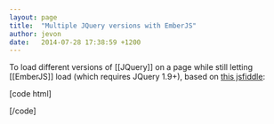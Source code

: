 ```yaml
---
layout: page
title:  "Multiple JQuery versions with EmberJS"
author: jevon
date:   2014-07-28 17:38:59 +1200
---
```


To load different versions of [[JQuery]] on a page while still letting [[EmberJS]] load (which requires JQuery 1.9+), based on <a href="http://jsfiddle.net/gerry3/aLdy8/2/">this jsfiddle</a>:

[code html]
<!-- load modern JQuery -->
<script src="jquery-1.11.1.js"></script>

<!-- configure Ember to use it, and load Ember -->
<script>
    Ember = { imports: { jQuery: jQuery.noConflict(true) } };
</script>
<script src="http://builds.emberjs.com/handlebars-1.0.0.js"></script>
<script src="http://builds.emberjs.com/ember-latest.js"></script>
<script src="http://builds.emberjs.com/ember-data-latest.js"></script>

<!-- and then reload JQuery -->
<script src="jquery-1.6.2.js"></script>
[/code]